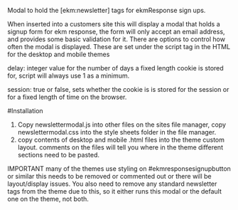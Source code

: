 Modal to hold the [ekm:newsletter] tags for ekmResponse sign ups.

When inserted into a customers site this will display a modal that holds a signup form for ekm response, the form will only accept an email address, and provides some basic validation for it. There are options to control how often the modal is displayed. These are set under the script tag in the HTML for the desktop and mobile themes

delay: integer value for the number of days a fixed length cookie is stored for, script will always use 1 as a minimum.

session:  true or false, sets whether the cookie is is stored for the session or for a fixed length of time on the browser.

#Installation 
  1. Copy newslettermodal.js into other files on the sites file manager, copy newslettermodal.css into the style sheets folder in the file manager.
  2. copy contents of desktop and mobile .html files into the theme custom layout. comments on the files will tell you where in the theme different sections need to be pasted. 

IMPORTANT many of the themes use styling on #ekmresponsesignupbutton or similar this needs to be removed or commented out or there will be layout/display issues. You also need to remove any standard newsletter tags from the theme due to this, so it either runs this modal or the default one on the theme, not both. 

